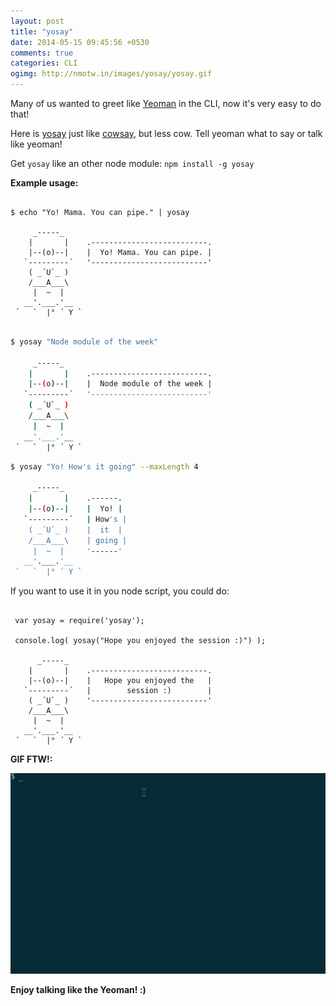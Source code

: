 ```yaml
---
layout: post
title: "yosay"
date: 2014-05-15 09:45:56 +0530
comments: true
categories: CLI
ogimg: http://nmotw.in/images/yosay/yosay.gif
---
```


Many of us wanted to greet like [Yeoman](http://yeoman.io) in the CLI, now it's very easy to do that!

Here is [yosay](https://github.com/yeoman/yosay) just like [cowsay](http://en.wikipedia.org/wiki/Cowsay), but less cow. Tell yeoman what to say or talk like yeoman!


Get `yosay` like an other node module: `npm install -g yosay` 

__Example usage:__

```

$ echo "Yo! Mama. You can pipe." | yosay

     _-----_
    |       |    .--------------------------.
    |--(o)--|    |  Yo! Mama. You can pipe. |
   `---------´   '--------------------------'
    ( _´U`_ )    
    /___A___\    
     |  ~  |     
   __'.___.'__   
 ´   `  |° ´ Y ` 
```

```sh

$ yosay "Node module of the week"

     _-----_
    |       |    .--------------------------.
    |--(o)--|    |  Node module of the week |
   `---------´   '--------------------------'
    ( _´U`_ )    
    /___A___\    
     |  ~  |     
   __'.___.'__   
 ´   `  |° ´ Y ` 
```

```sh
$ yosay "Yo! How's it going" --maxLength 4

     _-----_
    |       |    .------.
    |--(o)--|    |  Yo! |
   `---------´   | How's |
    ( _´U`_ )    |  it  |
    /___A___\    | going |
     |  ~  |     '------'
   __'.___.'__   
 ´   `  |° ´ Y ` 
```


 If you want to use it in you node script, you could do:

```

 var yosay = require('yosay');

 console.log( yosay("Hope you enjoyed the session :)") );

      _-----_
    |       |    .--------------------------.
    |--(o)--|    |   Hope you enjoyed the   |
   `---------´   |        session :)        |
    ( _´U`_ )    '--------------------------'
    /___A___\    
     |  ~  |     
   __'.___.'__   
 ´   `  |° ´ Y ` 

```

__GIF FTW!:__

![yosay](/images/yosay/yosay.gif)


__Enjoy talking like the Yeoman! :)__

